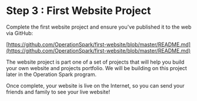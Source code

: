 # Step 3 : First Website Project

Complete the first website project and ensure you've published it to the web via GitHub:

[https://github.com/OperationSpark/first-website/blob/master/README.md](https://github.com/OperationSpark/first-website/blob/master/README.md)

The website project is part one of a set of projects that will help you build your own website and projects portfolio. We will be building on this project later in the Operation Spark program. 

Once complete, your website is live on the Internet, so you can send your friends and family to see your live website!

